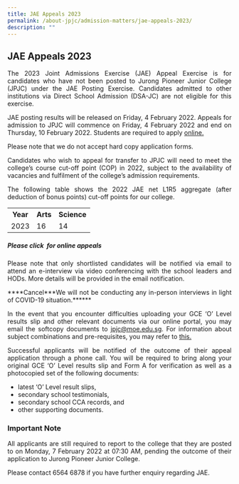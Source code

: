 ```yaml
---
title: JAE Appeals 2023
permalink: /about-jpjc/admission-matters/jae-appeals-2023/
description: ""
---
```


<div align=justify>
<h2>JAE Appeals 2023</h2>
	


<p>The 2023 Joint Admissions Exercise (JAE) Appeal Exercise is for candidates who have not been posted to Jurong Pioneer Junior College (JPJC) under the JAE Posting Exercise. Candidates admitted to other institutions via Direct School Admission (DSA-JC) are not eligible for this exercise.</p>

<p>JAE posting results will be released on Friday, 4 February 2022. Appeals for admission to JPJC will commence on Friday, 4 February 2022 and end on Thursday, 10 February 2022. Students are required to apply <a href="http://jae.jpjc.edu.sg/">online.</a>
<p>Please note that we do not accept hard copy application forms.</P>

<p>Candidates who wish to appeal for transfer to JPJC will need to meet the college’s course cut-off point (COP) in 2022, subject to the availability of vacancies and fulfilment of the college’s admission requirements.</P>

<p>The following table shows the 2022 JAE net L1R5 aggregate (after deduction of bonus points) cut-off points for our college.</P>

         
<table style=”width:100%”>  
<tr>  
<th>Year</th>  
<th>Arts</th>  
<th>Science</th>  
</tr>  
  
<tr>  
<td>2023</td>  
<td>16</td>  
<td>14</td>  
</tr>
</table>

<h5>Please click  for online appeals</h5>

<p>Please note that only shortlisted candidates will be notified via email to attend an e-interview via video conferencing with the school leaders and HODs. More details will be provided in the email notification. </P>
	
<P>	****Cancel***We will not be conducting any in-person interviews in light of COVID-19 situation.******</p>

<p>In the event that you encounter difficulties uploading your GCE ‘O’ Level results slip and other relevant documents via our online portal, you may email the softcopy documents to <a href="jpjc@moe.edu.sg">jpjc@moe.edu.sg</a>. For information about subject combinations and pre-requisites, you may refer to <a href="https://www.jpjc.moe.edu.sg/about/subject-combination">this.</a></p>

<p>Successful applicants will be notified of the outcome of their appeal application through a phone call. You will be required to bring along your original GCE ‘O’ Level results slip and Form A for verification as well as a photocopied set of the following documents:</p>
<ul><li>latest ‘O’ Level result slips,</li>
<li>secondary school testimonials,</li>
<li>secondary school CCA records, and</li>
<li>other supporting documents.</li></ul>

<h3>Important Note</h3>
<p>All applicants are still required to report to the college that they are posted to on Monday, 7 February 2022 at 07:30 AM, pending the outcome of their application to Jurong Pioneer Junior College.</p>

<p>Please contact 6564 6878 if you have further enquiry regarding JAE.</p></div>